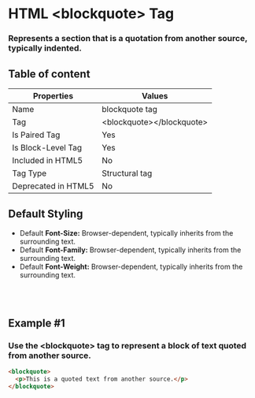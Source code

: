 # HTML &lt;blockquote&gt; Tag

### Represents a section that is a quotation from another source, typically indented.



## Table of content


| Properties            | Values                                                               |
|---------------------|----------------------------------------------------------------------|
| Name                | blockquote tag                                                |
| Tag                 | &lt;blockquote&gt;&lt;/blockquote&gt;                                            |
| Is Paired Tag       | Yes                                                  |
| Is Block-Level Tag  | Yes                                |
| Included in HTML5   | No     |
| Tag Type            | Structural tag     |
| Deprecated in HTML5 | No     |


## Default Styling


-	Default **Font-Size:** Browser-dependent, typically inherits from the surrounding text.
-	Default **Font-Family:** Browser-dependent, typically inherits from the surrounding text.
-	Default **Font-Weight:** Browser-dependent, typically inherits from the surrounding text.


<br>
<br>

## Example #1
### Use the &lt;blockquote&gt; tag to represent a block of text quoted from another source.
```html
<blockquote>
  <p>This is a quoted text from another source.</p>
</blockquote>
``` 
<br>
<br>

